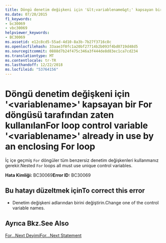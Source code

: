 ```yaml
---
title: Döngü denetim değişkeni için '&lt;variablename&gt;' kapsayan bir For döngüsü tarafından zaten kullanılan
ms.date: 07/20/2015
f1_keywords:
- bc30069
- vbc30069
helpviewer_keywords:
- BC30069
ms.assetid: e12c8cd5-55ad-4d10-8a3b-7b27f3716c8c
ms.openlocfilehash: 33aae3f0fc1a20bf27714b2b093f4bd0719d48d5
ms.sourcegitcommit: 0888d7b24f475c346a3f444de8d83ec1ca7cd234
ms.translationtype: MT
ms.contentlocale: tr-TR
ms.lasthandoff: 12/22/2018
ms.locfileid: "53764156"
---
```

# <a name="for-loop-control-variable-ltvariablenamegt-already-in-use-by-an-enclosing-for-loop"></a><span data-ttu-id="5f699-102">Döngü denetim değişkeni için '&lt;variablename&gt;' kapsayan bir For döngüsü tarafından zaten kullanılan</span><span class="sxs-lookup"><span data-stu-id="5f699-102">For loop control variable '&lt;variablename&gt;' already in use by an enclosing For loop</span></span>
<span data-ttu-id="5f699-103">İç içe geçmiş `For` döngüler tüm benzersiz denetim değişkenleri kullanmanız gerekir.</span><span class="sxs-lookup"><span data-stu-id="5f699-103">Nested `For` loops all must use unique control variables.</span></span>  
  
 <span data-ttu-id="5f699-104">**Hata Kimliği:** BC30069</span><span class="sxs-lookup"><span data-stu-id="5f699-104">**Error ID:** BC30069</span></span>  
  
## <a name="to-correct-this-error"></a><span data-ttu-id="5f699-105">Bu hatayı düzeltmek için</span><span class="sxs-lookup"><span data-stu-id="5f699-105">To correct this error</span></span>  
  
-   <span data-ttu-id="5f699-106">Denetim değişkeni adlarından birini değiştirin.</span><span class="sxs-lookup"><span data-stu-id="5f699-106">Change one of the control variable names.</span></span>  
  
## <a name="see-also"></a><span data-ttu-id="5f699-107">Ayrıca Bkz.</span><span class="sxs-lookup"><span data-stu-id="5f699-107">See Also</span></span>  
 [<span data-ttu-id="5f699-108">For...Next Deyimi</span><span class="sxs-lookup"><span data-stu-id="5f699-108">For...Next Statement</span></span>](../../visual-basic/language-reference/statements/for-next-statement.md)
